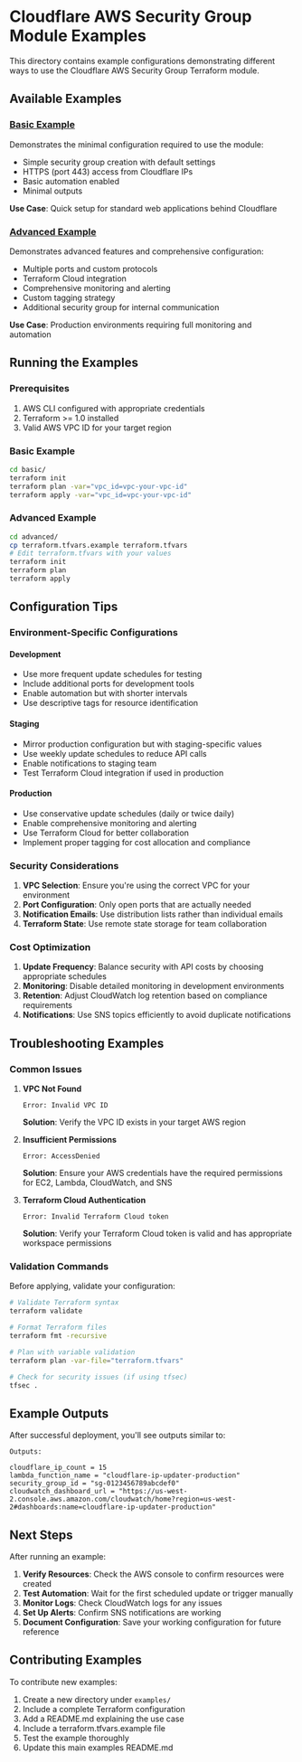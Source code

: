# Cloudflare AWS Security Group Module Examples

This directory contains example configurations demonstrating different ways to use the Cloudflare AWS Security Group Terraform module.

## Available Examples

### [Basic Example](./basic/)
Demonstrates the minimal configuration required to use the module:
- Simple security group creation with default settings
- HTTPS (port 443) access from Cloudflare IPs
- Basic automation enabled
- Minimal outputs

**Use Case**: Quick setup for standard web applications behind Cloudflare

### [Advanced Example](./advanced/)
Demonstrates advanced features and comprehensive configuration:
- Multiple ports and custom protocols
- Terraform Cloud integration
- Comprehensive monitoring and alerting
- Custom tagging strategy
- Additional security group for internal communication

**Use Case**: Production environments requiring full monitoring and automation

## Running the Examples

### Prerequisites
1. AWS CLI configured with appropriate credentials
2. Terraform >= 1.0 installed
3. Valid AWS VPC ID for your target region

### Basic Example
```bash
cd basic/
terraform init
terraform plan -var="vpc_id=vpc-your-vpc-id"
terraform apply -var="vpc_id=vpc-your-vpc-id"
```

### Advanced Example
```bash
cd advanced/
cp terraform.tfvars.example terraform.tfvars
# Edit terraform.tfvars with your values
terraform init
terraform plan
terraform apply
```

## Configuration Tips

### Environment-Specific Configurations

#### Development
- Use more frequent update schedules for testing
- Include additional ports for development tools
- Enable automation but with shorter intervals
- Use descriptive tags for resource identification

#### Staging
- Mirror production configuration but with staging-specific values
- Use weekly update schedules to reduce API calls
- Enable notifications to staging team
- Test Terraform Cloud integration if used in production

#### Production
- Use conservative update schedules (daily or twice daily)
- Enable comprehensive monitoring and alerting
- Use Terraform Cloud for better collaboration
- Implement proper tagging for cost allocation and compliance

### Security Considerations

1. **VPC Selection**: Ensure you're using the correct VPC for your environment
2. **Port Configuration**: Only open ports that are actually needed
3. **Notification Emails**: Use distribution lists rather than individual emails
4. **Terraform State**: Use remote state storage for team collaboration

### Cost Optimization

1. **Update Frequency**: Balance security with API costs by choosing appropriate schedules
2. **Monitoring**: Disable detailed monitoring in development environments
3. **Retention**: Adjust CloudWatch log retention based on compliance requirements
4. **Notifications**: Use SNS topics efficiently to avoid duplicate notifications

## Troubleshooting Examples

### Common Issues

1. **VPC Not Found**
   ```
   Error: Invalid VPC ID
   ```
   **Solution**: Verify the VPC ID exists in your target AWS region

2. **Insufficient Permissions**
   ```
   Error: AccessDenied
   ```
   **Solution**: Ensure your AWS credentials have the required permissions for EC2, Lambda, CloudWatch, and SNS

3. **Terraform Cloud Authentication**
   ```
   Error: Invalid Terraform Cloud token
   ```
   **Solution**: Verify your Terraform Cloud token is valid and has appropriate workspace permissions

### Validation Commands

Before applying, validate your configuration:

```bash
# Validate Terraform syntax
terraform validate

# Format Terraform files
terraform fmt -recursive

# Plan with variable validation
terraform plan -var-file="terraform.tfvars"

# Check for security issues (if using tfsec)
tfsec .
```

## Example Outputs

After successful deployment, you'll see outputs similar to:

```
Outputs:

cloudflare_ip_count = 15
lambda_function_name = "cloudflare-ip-updater-production"
security_group_id = "sg-0123456789abcdef0"
cloudwatch_dashboard_url = "https://us-west-2.console.aws.amazon.com/cloudwatch/home?region=us-west-2#dashboards:name=cloudflare-ip-updater-production"
```

## Next Steps

After running an example:

1. **Verify Resources**: Check the AWS console to confirm resources were created
2. **Test Automation**: Wait for the first scheduled update or trigger manually
3. **Monitor Logs**: Check CloudWatch logs for any issues
4. **Set Up Alerts**: Confirm SNS notifications are working
5. **Document Configuration**: Save your working configuration for future reference

## Contributing Examples

To contribute new examples:

1. Create a new directory under `examples/`
2. Include a complete Terraform configuration
3. Add a README.md explaining the use case
4. Include a terraform.tfvars.example file
5. Test the example thoroughly
6. Update this main examples README.md